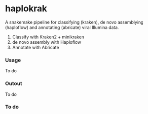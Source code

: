 # haplokrak
A snakemake pipeline for classifying (kraken), de novo assemblying (haploflow) and annotating (abricate) viral Illumina data.

1. Classify with Kraken2 + minikraken
2. de novo assembly with Haploflow
3. Annotate with Abricate

### Usage

To do

### Outout

To do

### To do
